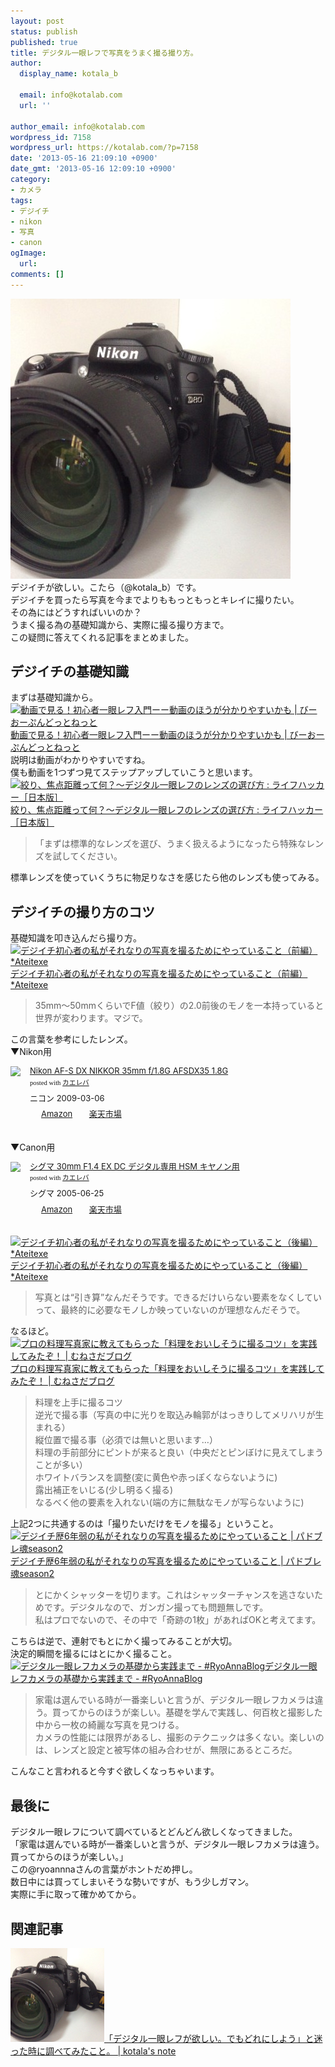 ```yaml
---
layout: post
status: publish
published: true
title: デジタル一眼レフで写真をうまく撮る撮り方。
author:
  display_name: kotala_b

  email: info@kotalab.com
  url: ''

author_email: info@kotalab.com
wordpress_id: 7158
wordpress_url: https://kotalab.com/?p=7158
date: '2013-05-16 21:09:10 +0900'
date_gmt: '2013-05-16 12:09:10 +0900'
category:
- カメラ
tags:
- デジイチ
- nikon
- 写真
- canon
ogImage:
  url:
comments: []
---
```

<p><img src="/wp-content/uploads/nextyear_121231-448x448.jpg" alt="nextyear_121231" width="448" height="448" class="alignnone size-large wp-image-5164" /><br />
デジイチが欲しい。こたら（@kotala_b）です。<br />
デジイチを買ったら写真を今までよりももっともっとキレイに撮りたい。<br />
その為にはどうすればいいのか？<br />
うまく撮る為の基礎知識から、実際に撮る撮り方まで。<br />
この疑問に答えてくれる記事をまとめました。<br />
</p>
<!--more-->
<h2>デジイチの基礎知識</h2>
<p>まずは基礎知識から。<br />
<a href="http://blog.be-open.net/digital_camera/movie-a_single-lens_reflex-_camera/" target="_blank"><img  class="alignleft" src="https://capture.heartrails.com/150x130?http://blog.be-open.net/digital_camera/movie-a_single-lens_reflex-_camera/" alt="動画で見る！初心者一眼レフ入門ーー動画のほうが分かりやすいかも | びーおーぷんどっとねっと" width="150" height="130" /></a><a href="http://blog.be-open.net/digital_camera/movie-a_single-lens_reflex-_camera/" target="_blank">動画で見る！初心者一眼レフ入門ーー動画のほうが分かりやすいかも | びーおーぷんどっとねっと</a><a href="https://b.hatena.ne.jp/entry/http://blog.be-open.net/digital_camera/movie-a_single-lens_reflex-_camera/" target="_blank"><img border="0" src="https://b.hatena.ne.jp/entry/image/http://blog.be-open.net/digital_camera/movie-a_single-lens_reflex-_camera/" alt="" /></a><br style="clear:both;" />説明は動画がわかりやすいですね。<br />
僕も動画を1つずつ見てステップアップしていこうと思います。<br />
<a href="https://www.lifehacker.jp/2012/12/121215select-your-lens.html" target="_blank"><img  class="alignleft" src="https://capture.heartrails.com/150x130?https://www.lifehacker.jp/2012/12/121215select-your-lens.html" alt="絞り、焦点距離って何？〜デジタル一眼レフのレンズの選び方 : ライフハッカー［日本版］" width="150" height="130" /></a><a href="https://www.lifehacker.jp/2012/12/121215select-your-lens.html" target="_blank">絞り、焦点距離って何？〜デジタル一眼レフのレンズの選び方 : ライフハッカー［日本版］</a><a href="https://b.hatena.ne.jp/entry/https://www.lifehacker.jp/2012/12/121215select-your-lens.html" target="_blank"><img border="0" src="https://b.hatena.ne.jp/entry/image/https://www.lifehacker.jp/2012/12/121215select-your-lens.html" alt="" /></a><br style="clear:both;" /></p>
<blockquote><p>「まずは標準的なレンズを選び、うまく扱えるようになったら特殊なレンズを試してください。</p></blockquote>
<p>標準レンズを使っていくうちに物足りなさを感じたら他のレンズも使ってみる。</p>
<h2>デジイチの撮り方のコツ</h2>
<p>基礎知識を叩き込んだら撮り方。<br />
<a href="http://ateitexe.com/camera-basic1/" target="_blank"><img  class="alignleft" src="https://capture.heartrails.com/150x130?http://ateitexe.com/camera-basic1/" alt="デジイチ初心者の私がそれなりの写真を撮るためにやっていること（前編） *Ateitexe" width="150" height="130" /></a><a href="http://ateitexe.com/camera-basic1/" target="_blank">デジイチ初心者の私がそれなりの写真を撮るためにやっていること（前編） *Ateitexe</a><a href="https://b.hatena.ne.jp/entry/http://ateitexe.com/camera-basic1/" target="_blank"><img border="0" src="https://b.hatena.ne.jp/entry/image/http://ateitexe.com/camera-basic1/" alt="" /></a><br style="clear:both;" /></p>
<blockquote><p>35mm～50mmくらいでF値（絞り）の2.0前後のモノを一本持っていると世界が変わります。マジで。</p></blockquote>
<p>この言葉を参考にしたレンズ。<br />
▼Nikon用</p>
<div class="kaerebalink-box" style="text-align:left;padding-bottom:20px;font-size:small;/zoom: 1;overflow: hidden;">
<div class="kaerebalink-image" style="float:left;margin:0 15px 10px 0;"><a href="https://www.amazon.co.jp/exec/obidos/ASIN/B001RTTO4Q/same-22/ref=nosim/" rel="nofollow" target="_blank"><img src="https://images-fe.ssl-images-amazon.com/images/I/418Q6Y-1wEL._SL160_.jpg" style="border: none;" /></a></div>
<div class="kaerebalink-info" style="line-height:120%;/zoom: 1;overflow: hidden;">
<div class="kaerebalink-name" style="margin-bottom:10px;line-height:120%"><a href="https://www.amazon.co.jp/exec/obidos/ASIN/B001RTTO4Q/same-22/ref=nosim/" rel="nofollow" target="_blank">Nikon AF-S DX NIKKOR 35mm f/1.8G AFSDX35 1.8G</a>
<div class="kaerebalink-powered-date" style="font-size:8pt;margin-top:5px;font-family:verdana;line-height:120%">posted with <a href="https://kaereba.com" target="_blank">カエレバ</a></div>
</div>
<div class="kaerebalink-detail" style="margin-bottom:5px;"> ニコン 2009-03-06    </div>
<div class="kaerebalink-link1" style="margin-top:10px;">
<div class="shoplinkamazon" style="display:inline;margin-right:5px;background: url('https://img.yomereba.com/tam_k_01.gif') 0 0 no-repeat;padding: 2px 0 2px 18px;white-space: nowrap;"><a href="https://www.amazon.co.jp/gp/search?keywords=f%2F1.8G%20AFSDX35&__mk_ja_JP=%83J%83%5E%83J%83i&tag=same-22" rel="nofollow" target="_blank" title="アマゾン" >Amazon</a></div>
<div class="shoplinkrakuten" style="display:inline;margin-right:5px;background: url('https://img.yomereba.com/tam_k_01.gif') 0 -50px no-repeat;padding: 2px 0 2px 18px;white-space: nowrap;"><a href="https://hb.afl.rakuten.co.jp/hgc/0fa7afc8.bbfc196a.0fa7afc9.d56c38f1/?pc=http%3A%2F%2Fsearch.rakuten.co.jp%2Fsearch%2Fmall%2Ff%252F1.8G%2520AFSDX35%2F-%2Ff.1-p.1-s.1-sf.0-st.A-v.2%3Fx%3D0%26scid%3Daf_ich_link_urltxt%26m%3Dhttp%3A%2F%2Fm.rakuten.co.jp%2F" rel="nofollow" target="_blank" title="楽天市場" >楽天市場</a></div>
</div>
</div>
<div class="booklink-footer" style="clear: left"></div>
</div>
<p>▼Canon用</p>
<div class="kaerebalink-box" style="text-align:left;padding-bottom:20px;font-size:small;/zoom: 1;overflow: hidden;">
<div class="kaerebalink-image" style="float:left;margin:0 15px 10px 0;"><a href="https://www.amazon.co.jp/exec/obidos/ASIN/B0007U0GZM/same-22/ref=nosim/" rel="nofollow" target="_blank"><img src="https://images-fe.ssl-images-amazon.com/images/I/41VzXf6PbAL._SL160_.jpg" style="border: none;" /></a></div>
<div class="kaerebalink-info" style="line-height:120%;/zoom: 1;overflow: hidden;">
<div class="kaerebalink-name" style="margin-bottom:10px;line-height:120%"><a href="https://www.amazon.co.jp/exec/obidos/ASIN/B0007U0GZM/same-22/ref=nosim/" rel="nofollow" target="_blank">シグマ 30mm F1.4 EX DC デジタル専用 HSM キヤノン用</a>
<div class="kaerebalink-powered-date" style="font-size:8pt;margin-top:5px;font-family:verdana;line-height:120%">posted with <a href="https://kaereba.com" target="_blank">カエレバ</a></div>
</div>
<div class="kaerebalink-detail" style="margin-bottom:5px;"> シグマ 2005-06-25    </div>
<div class="kaerebalink-link1" style="margin-top:10px;">
<div class="shoplinkamazon" style="display:inline;margin-right:5px;background: url('https://img.yomereba.com/tam_k_01.gif') 0 0 no-repeat;padding: 2px 0 2px 18px;white-space: nowrap;"><a href="https://www.amazon.co.jp/gp/search?keywords=F1.4&__mk_ja_JP=%83J%83%5E%83J%83i&tag=same-22" rel="nofollow" target="_blank" title="アマゾン" >Amazon</a></div>
<div class="shoplinkrakuten" style="display:inline;margin-right:5px;background: url('https://img.yomereba.com/tam_k_01.gif') 0 -50px no-repeat;padding: 2px 0 2px 18px;white-space: nowrap;"><a href="https://hb.afl.rakuten.co.jp/hgc/0fa7afc8.bbfc196a.0fa7afc9.d56c38f1/?pc=http%3A%2F%2Fsearch.rakuten.co.jp%2Fsearch%2Fmall%2FF1.4%2F-%2Ff.1-p.1-s.1-sf.0-st.A-v.2%3Fx%3D0%26scid%3Daf_ich_link_urltxt%26m%3Dhttp%3A%2F%2Fm.rakuten.co.jp%2F" rel="nofollow" target="_blank" title="楽天市場" >楽天市場</a></div>
</div>
</div>
<div class="booklink-footer" style="clear: left"></div>
</div>
<p><a href="http://ateitexe.com/camera-basic2/" target="_blank"><img  class="alignleft" src="https://capture.heartrails.com/150x130?http://ateitexe.com/camera-basic2/" alt="デジイチ初心者の私がそれなりの写真を撮るためにやっていること（後編） *Ateitexe" width="150" height="130" /></a><a href="http://ateitexe.com/camera-basic2/" target="_blank">デジイチ初心者の私がそれなりの写真を撮るためにやっていること（後編） *Ateitexe</a><a href="https://b.hatena.ne.jp/entry/http://ateitexe.com/camera-basic2/" target="_blank"><img border="0" src="https://b.hatena.ne.jp/entry/image/http://ateitexe.com/camera-basic2/" alt="" /></a><br style="clear:both;" /></p>
<blockquote><p>写真とは&ldquo;引き算&rdquo;なんだそうです。できるだけいらない要素をなくしていって、最終的に必要なモノしか映っていないのが理想なんだそうで。</p></blockquote>
<p>なるほど。<br />
<a href="http://munesada.com/2013/05/01/blog-1928" target="_blank"><img  class="alignleft" src="https://capture.heartrails.com/150x130?http://munesada.com/2013/05/01/blog-1928" alt="プロの料理写真家に教えてもらった「料理をおいしそうに撮るコツ」を実践してみたぞ！ | むねさだブログ" width="150" height="130" /></a><a href="http://munesada.com/2013/05/01/blog-1928" target="_blank">プロの料理写真家に教えてもらった「料理をおいしそうに撮るコツ」を実践してみたぞ！ | むねさだブログ</a><a href="https://b.hatena.ne.jp/entry/http://munesada.com/2013/05/01/blog-1928" target="_blank"><img border="0" src="https://b.hatena.ne.jp/entry/image/http://munesada.com/2013/05/01/blog-1928" alt="" /></a><br style="clear:both;" /></p>
<blockquote><p>料理を上手に撮るコツ<br />
逆光で撮る事（写真の中に光りを取込み輪郭がはっきりしてメリハリが生まれる）<br />
縦位置で撮る事（必須では無いと思います&hellip;）<br />
料理の手前部分にピントが来ると良い（中央だとピンぼけに見えてしまうことが多い）<br />
ホワイトバランスを調整(変に黄色や赤っぽくならないように)<br />
露出補正をいじる(少し明るく撮る)<br />
なるべく他の要素を入れない(端の方に無駄なモノが写らないように)</p></blockquote>
<p>上記2つに共通するのは「撮りたいだけをモノを撮る」ということ。<br />
<a href="http://yamadattt.com/blog/digital-camera_1.html" target="_blank"><img  class="alignleft" src="https://capture.heartrails.com/150x130?http://yamadattt.com/blog/digital-camera_1.html" alt="デジイチ歴6年弱の私がそれなりの写真を撮るためにやっていること | パドブレ魂season2" width="150" height="130" /></a><a href="http://yamadattt.com/blog/digital-camera_1.html" target="_blank">デジイチ歴6年弱の私がそれなりの写真を撮るためにやっていること | パドブレ魂season2</a><a href="https://b.hatena.ne.jp/entry/http://yamadattt.com/blog/digital-camera_1.html" target="_blank"><img border="0" src="https://b.hatena.ne.jp/entry/image/http://yamadattt.com/blog/digital-camera_1.html" alt="" /></a><br style="clear:both;" /></p>
<blockquote><p>とにかくシャッターを切ります。これはシャッターチャンスを逃さないためです。デジタルなので、ガンガン撮っても問題無しです。<br />
私はプロでないので、その中で「奇跡の1枚」があればOKと考えてます。</p></blockquote>
<p>こちらは逆で、連射でもとにかく撮ってみることが大切。<br />
決定的瞬間を撮るにはとにかく撮ること。<br />
<a href="https://d.hatena.ne.jp/RyoAnna/20120501/1335884196" target="_blank"><img  class="alignleft" src="https://capture.heartrails.com/150x130?https://d.hatena.ne.jp/RyoAnna/20120501/1335884196" alt="デジタル一眼レフカメラの基礎から実践まで - #RyoAnnaBlog" width="150" height="130" /></a><a href="https://d.hatena.ne.jp/RyoAnna/20120501/1335884196" target="_blank">デジタル一眼レフカメラの基礎から実践まで - #RyoAnnaBlog</a><a href="https://b.hatena.ne.jp/entry/https://d.hatena.ne.jp/RyoAnna/20120501/1335884196" target="_blank"><img border="0" src="https://b.hatena.ne.jp/entry/image/https://d.hatena.ne.jp/RyoAnna/20120501/1335884196" alt="" /></a><br style="clear:both;" /></p>
<blockquote><p>家電は選んでいる時が一番楽しいと言うが、デジタル一眼レフカメラは違う。買ってからのほうが楽しい。基礎を学んで実践し、何百枚と撮影した中から一枚の綺麗な写真を見つける。<br />
カメラの性能には限界があるし、撮影のテクニックは多くない。楽しいのは、レンズと設定と被写体の組み合わせが、無限にあるところだ。</p></blockquote>
<p>こんなこと言われると今すぐ欲しくなっちゃいます。</p>
<h2>最後に</h2>
<p>デジタル一眼レフについて調べているとどんどん欲しくなってきました。<br />
「家電は選んでいる時が一番楽しいと言うが、デジタル一眼レフカメラは違う。買ってからのほうが楽しい。」<br />
この@ryoannnaさんの言葉がホントだめ押し。<br />
数日中には買ってしまいそうな勢いですが、もう少しガマン。<br />
実際に手に取って確かめてから。</p>
<h2 class="rele">関連記事</h2>
<p><a href="/want-digicame" target="_blank"><img  class="alignleft" src="/wp-content/uploads/nextyear_121231-448x448.jpg" alt="「デジタル一眼レフが欲しい。でもどれにしよう」と迷った時に調べてみたこと。 | kotala's note" width="150" /></a><a href="/want-digicame" target="_blank">「デジタル一眼レフが欲しい。でもどれにしよう」と迷った時に調べてみたこと。 | kotala's note</a><br style="clear:both;" /></p>
